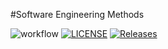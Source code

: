 #Software Engineering Methods

![workflow](https://github.com/Cosmin-Ciocan/Group16/actions/workflows/main.yml/badge.svg)
[![LICENSE](https://img.shields.io/github/license/Cosmin-Ciocan/sem.svg?style=flat-square)](https://github.com/Cosmin-Ciocan/Group16/blob/master/LICENSE)
[![Releases](https://img.shields.io/github/release/Cosmin-Ciocan/Group16/all.svg?style=flat-square)](https://github.com/Cosmin-Ciocan/Group16/releases)
